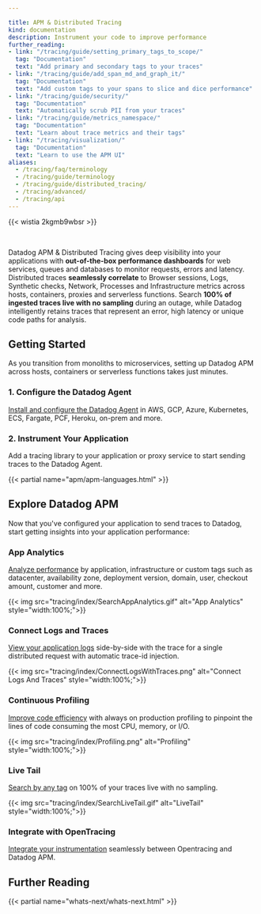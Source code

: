 ```yaml
---

title: APM & Distributed Tracing
kind: documentation
description: Instrument your code to improve performance
further_reading:
- link: "/tracing/guide/setting_primary_tags_to_scope/"
  tag: "Documentation"
  text: "Add primary and secondary tags to your traces"
- link: "/tracing/guide/add_span_md_and_graph_it/"
  tag: "Documentation"
  text: "Add custom tags to your spans to slice and dice performance"
- link: "/tracing/guide/security/"
  tag: "Documentation"
  text: "Automatically scrub PII from your traces"
- link: "/tracing/guide/metrics_namespace/"
  tag: "Documentation"
  text: "Learn about trace metrics and their tags"
- link: "/tracing/visualization/"
  tag: "Documentation"
  text: "Learn to use the APM UI"
aliases:
  - /tracing/faq/terminology
  - /tracing/guide/terminology
  - /tracing/guide/distributed_tracing/
  - /tracing/advanced/
  - /tracing/api
---
```


{{< wistia 2kgmb9wbsr >}}

</br>

Datadog APM & Distributed Tracing gives deep visibility into your applications with **out-of-the-box performance dashboards** for web services, queues and databases to monitor requests, errors and latency. Distributed traces **seamlessly correlate** to Browser sessions, Logs, Synthetic checks, Network, Processes and Infrastructure metrics across hosts, containers, proxies and serverless functions. Search **100% of ingested traces live with no sampling** during an outage, while Datadog intelligently retains traces that represent an error, high latency or unique code paths for analysis.

## Getting Started

As you transition from monoliths to microservices, setting up Datadog APM across hosts, containers or serverless functions takes just minutes.

### 1. Configure the Datadog Agent

[Install and configure the Datadog Agent][1] in AWS, GCP, Azure, Kubernetes, ECS, Fargate, PCF, Heroku, on-prem and more.

### 2. Instrument Your Application

Add a tracing library to your application or proxy service to start sending traces to the Datadog Agent.

{{< partial name="apm/apm-languages.html" >}}
<br>
## Explore Datadog APM

Now that you've configured your application to send traces to Datadog, start getting insights into your application performance:


### App Analytics

[Analyze performance][2] by application, infrastructure or custom tags such as datacenter, availability zone, deployment version, domain, user, checkout amount, customer and more.

{{< img src="tracing/index/SearchAppAnalytics.gif" alt="App Analytics"  style="width:100%;">}}

### Connect Logs and Traces

[View your application logs][3] side-by-side with the trace for a single distributed request with automatic trace-id injection.

{{< img src="tracing/index/ConnectLogsWithTraces.png" alt="Connect Logs And Traces"  style="width:100%;">}}

### Continuous Profiling

[Improve code efficiency][4] with always on production profiling to pinpoint the lines of code consuming the most CPU, memory, or I/O.

{{< img src="tracing/index/Profiling.png" alt="Profiling"  style="width:100%;">}}

### Live Tail

[Search by any tag][5] on 100% of your traces live with no sampling.

{{< img src="tracing/index/SearchLiveTail.gif" alt="LiveTail"  style="width:100%;">}}

### Integrate with OpenTracing

[Integrate your instrumentation][6] seamlessly between Opentracing and Datadog APM.

## Further Reading

{{< partial name="whats-next/whats-next.html" >}}

[1]: /tracing/send_traces/
[2]: /tracing/app_analytics/
[3]: /tracing/connect_logs_and_traces/
[4]: /tracing/profiling/
[5]: /tracing/livetail/
[6]: /tracing/opentracing/
